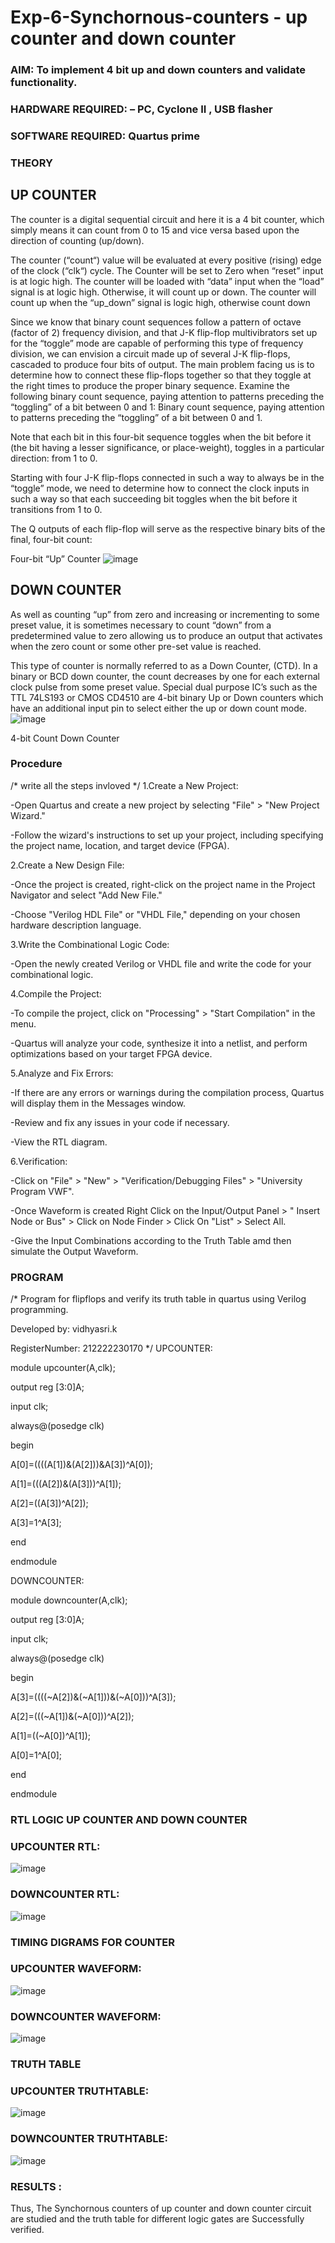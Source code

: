 # Exp-6-Synchornous-counters - up counter and down counter 
### AIM: To implement 4 bit up and down counters and validate  functionality.
### HARDWARE REQUIRED:  – PC, Cyclone II , USB flasher
### SOFTWARE REQUIRED:   Quartus prime
### THEORY 

## UP COUNTER 
The counter is a digital sequential circuit and here it is a 4 bit counter, which simply means it can count from 0 to 15 and vice versa based upon the direction of counting (up/down). 

The counter (“count“) value will be evaluated at every positive (rising) edge of the clock (“clk“) cycle.
The Counter will be set to Zero when “reset” input is at logic high.
The counter will be loaded with “data” input when the “load” signal is at logic high. Otherwise, it will count up or down.
The counter will count up when the “up_down” signal is logic high, otherwise count down

Since we know that binary count sequences follow a pattern of octave (factor of 2) frequency division, and that J-K flip-flop multivibrators set up for the “toggle” mode are capable of performing this type of frequency division, we can envision a circuit made up of several J-K flip-flops, cascaded to produce four bits of output.
The main problem facing us is to determine how to connect these flip-flops together so that they toggle at the right times to produce the proper binary sequence.
Examine the following binary count sequence, paying attention to patterns preceding the “toggling” of a bit between 0 and 1:
Binary count sequence, paying attention to patterns preceding the “toggling” of a bit between 0 and 1.

Note that each bit in this four-bit sequence toggles when the bit before it (the bit having a lesser significance, or place-weight), toggles in a particular direction: from 1 to 0.



 
 

Starting with four J-K flip-flops connected in such a way to always be in the “toggle” mode, we need to determine how to connect the clock inputs in such a way so that each succeeding bit toggles when the bit before it transitions from 1 to 0.

The Q outputs of each flip-flop will serve as the respective binary bits of the final, four-bit count:

 
 

Four-bit “Up” Counter
![image](https://user-images.githubusercontent.com/36288975/169644758-b2f4339d-9532-40c5-af40-8f4f8c942e2c.png)



## DOWN COUNTER 

As well as counting “up” from zero and increasing or incrementing to some preset value, it is sometimes necessary to count “down” from a predetermined value to zero allowing us to produce an output that activates when the zero count or some other pre-set value is reached.

This type of counter is normally referred to as a Down Counter, (CTD). In a binary or BCD down counter, the count decreases by one for each external clock pulse from some preset value. Special dual purpose IC’s such as the TTL 74LS193 or CMOS CD4510 are 4-bit binary Up or Down counters which have an additional input pin to select either the up or down count mode.
![image](https://user-images.githubusercontent.com/36288975/169644844-1a14e123-7228-4ed8-81a9-eb937dff4ac8.png)


4-bit Count Down Counter
### Procedure
/* write all the steps invloved */
1.Create a New Project:

-Open Quartus and create a new project by selecting "File" > "New Project Wizard."

-Follow the wizard's instructions to set up your project, including specifying the project name, location, and target device (FPGA).

2.Create a New Design File:

-Once the project is created, right-click on the project name in the Project Navigator and select "Add New File."

-Choose "Verilog HDL File" or "VHDL File," depending on your chosen hardware description language.

3.Write the Combinational Logic Code:

-Open the newly created Verilog or VHDL file and write the code for your combinational logic.

4.Compile the Project:

-To compile the project, click on "Processing" > "Start Compilation" in the menu.

-Quartus will analyze your code, synthesize it into a netlist, and perform optimizations based on your target FPGA device.

5.Analyze and Fix Errors:

-If there are any errors or warnings during the compilation process, Quartus will display them in the Messages window.

-Review and fix any issues in your code if necessary.

-View the RTL diagram.

6.Verification:

-Click on "File" > "New" > "Verification/Debugging Files" > "University Program VWF".

-Once Waveform is created Right Click on the Input/Output Panel > " Insert Node or Bus" > Click on Node Finder > Click On "List" > Select All.

-Give the Input Combinations according to the Truth Table amd then simulate the Output Waveform.




### PROGRAM 
/*
Program for flipflops  and verify its truth table in quartus using Verilog programming.

Developed by: vidhyasri.k

RegisterNumber:  212222230170
*/
UPCOUNTER:

module upcounter(A,clk);

output reg [3:0]A;

input clk;

always@(posedge clk)

begin

A[0]=((((A[1])&(A[2]))&A[3])^A[0]);

A[1]=(((A[2])&(A[3]))^A[1]);

A[2]=((A[3])^A[2]);

A[3]=1^A[3];

end

endmodule

DOWNCOUNTER:

module downcounter(A,clk);

output reg [3:0]A;

input clk;

always@(posedge clk)

begin

A[3]=((((~A[2])&(~A[1]))&(~A[0]))^A[3]);

A[2]=(((~A[1])&(~A[0]))^A[2]);

A[1]=((~A[0])^A[1]);

A[0]=1^A[0];

end

endmodule

### RTL LOGIC UP COUNTER AND DOWN COUNTER  
### UPCOUNTER RTL:
![image](https://github.com/vidhyasrikachapalayam/Exp-7-Synchornous-counters-/assets/119477817/ace88c9b-44f9-4413-b441-5b1bab601b35)
### DOWNCOUNTER RTL:
![image](https://github.com/vidhyasrikachapalayam/Exp-7-Synchornous-counters-/assets/119477817/f48c0368-402a-436f-b392-cd02d0217feb)

### TIMING DIGRAMS FOR COUNTER  
### UPCOUNTER WAVEFORM:
![image](https://github.com/vidhyasrikachapalayam/Exp-7-Synchornous-counters-/assets/119477817/bd52bb81-2008-441f-bcbb-87a41f98f8ff)
### DOWNCOUNTER WAVEFORM:
![image](https://github.com/vidhyasrikachapalayam/Exp-7-Synchornous-counters-/assets/119477817/f2a3269d-e044-408b-8b48-ed45426fe18b)


### TRUTH TABLE 
### UPCOUNTER TRUTHTABLE:
![image](https://github.com/vidhyasrikachapalayam/Exp-7-Synchornous-counters-/assets/119477817/485d5f65-3651-431e-a14f-8ecdadc29a7f)
### DOWNCOUNTER TRUTHTABLE:
![image](https://github.com/vidhyasrikachapalayam/Exp-7-Synchornous-counters-/assets/119477817/b39f6fe0-f2e7-4748-936c-9183d30dd9fd)
### RESULTS :
Thus, The Synchornous counters of up counter and down counter circuit are studied and the truth table for different logic gates are Successfully verified.
